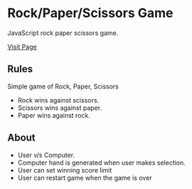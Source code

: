 # Rock/Paper/Scissors Game

JavaScript rock paper scissors game. 

[Visit Page](https://amrdesai.github.io/rock-paper-scissors/)


## Rules
Simple game of Rock, Paper, Scissors
- Rock wins against scissors.
- Scissors wins against paper.
- Paper wins against rock.

## About
- User v/s Computer.
- Computer hand is generated when user makes selection.
- User can set winning score limit
- User can restart game when the game is over
